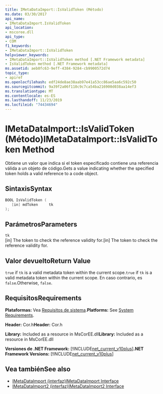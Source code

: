 ```yaml
---
title: IMetaDataImport::IsValidToken (Método)
ms.date: 03/30/2017
api_name:
- IMetaDataImport.IsValidToken
api_location:
- mscoree.dll
api_type:
- COM
f1_keywords:
- IMetaDataImport::IsValidToken
helpviewer_keywords:
- IMetaDataImport::IsValidToken method [.NET Framework metadata]
- IsValidToken method [.NET Framework metadata]
ms.assetid: aeb0fc63-9eff-4384-9284-cb9900572d74
topic_type:
- apiref
ms.openlocfilehash: edf24de8ae38aab97e41a53cc86ae5aa6c592c50
ms.sourcegitcommit: 9a39f2a06f110c9c7ca54ba216900d038aa14ef3
ms.translationtype: MT
ms.contentlocale: es-ES
ms.lasthandoff: 11/23/2019
ms.locfileid: "74434694"
---
```

# <a name="imetadataimportisvalidtoken-method"></a><span data-ttu-id="7c5cb-102">IMetaDataImport::IsValidToken (Método)</span><span class="sxs-lookup"><span data-stu-id="7c5cb-102">IMetaDataImport::IsValidToken Method</span></span>
<span data-ttu-id="7c5cb-103">Obtiene un valor que indica si el token especificado contiene una referencia válida a un objeto de código.</span><span class="sxs-lookup"><span data-stu-id="7c5cb-103">Gets a value indicating whether the specified token holds a valid reference to a code object.</span></span>  
  
## <a name="syntax"></a><span data-ttu-id="7c5cb-104">Sintaxis</span><span class="sxs-lookup"><span data-stu-id="7c5cb-104">Syntax</span></span>  
  
```cpp  
BOOL IsValidToken (  
   [in] mdToken     tk  
);  
```  
  
## <a name="parameters"></a><span data-ttu-id="7c5cb-105">Parámetros</span><span class="sxs-lookup"><span data-stu-id="7c5cb-105">Parameters</span></span>  
 `tk`  
 <span data-ttu-id="7c5cb-106">[in] The token to check the reference validity for.</span><span class="sxs-lookup"><span data-stu-id="7c5cb-106">[in] The token to check the reference validity for.</span></span>  
  
## <a name="return-value"></a><span data-ttu-id="7c5cb-107">Valor devuelto</span><span class="sxs-lookup"><span data-stu-id="7c5cb-107">Return Value</span></span>  
 <span data-ttu-id="7c5cb-108">`true` if `tk` is a valid metadata token within the current scope.</span><span class="sxs-lookup"><span data-stu-id="7c5cb-108">`true` if `tk` is a valid metadata token within the current scope.</span></span> <span data-ttu-id="7c5cb-109">En caso contrario, es `false`.</span><span class="sxs-lookup"><span data-stu-id="7c5cb-109">Otherwise, `false`.</span></span>  
  
## <a name="requirements"></a><span data-ttu-id="7c5cb-110">Requisitos</span><span class="sxs-lookup"><span data-stu-id="7c5cb-110">Requirements</span></span>  
 <span data-ttu-id="7c5cb-111">**Plataformas:** Vea [Requisitos de sistema](../../../../docs/framework/get-started/system-requirements.md).</span><span class="sxs-lookup"><span data-stu-id="7c5cb-111">**Platforms:** See [System Requirements](../../../../docs/framework/get-started/system-requirements.md).</span></span>  
  
 <span data-ttu-id="7c5cb-112">**Header:** Cor.h</span><span class="sxs-lookup"><span data-stu-id="7c5cb-112">**Header:** Cor.h</span></span>  
  
 <span data-ttu-id="7c5cb-113">**Library:** Included as a resource in MsCorEE.dll</span><span class="sxs-lookup"><span data-stu-id="7c5cb-113">**Library:** Included as a resource in MsCorEE.dll</span></span>  
  
 <span data-ttu-id="7c5cb-114">**Versiones de .NET Framework:** [!INCLUDE[net_current_v10plus](../../../../includes/net-current-v10plus-md.md)]</span><span class="sxs-lookup"><span data-stu-id="7c5cb-114">**.NET Framework Versions:** [!INCLUDE[net_current_v10plus](../../../../includes/net-current-v10plus-md.md)]</span></span>  
  
## <a name="see-also"></a><span data-ttu-id="7c5cb-115">Vea también</span><span class="sxs-lookup"><span data-stu-id="7c5cb-115">See also</span></span>

- [<span data-ttu-id="7c5cb-116">IMetaDataImport (interfaz)</span><span class="sxs-lookup"><span data-stu-id="7c5cb-116">IMetaDataImport Interface</span></span>](../../../../docs/framework/unmanaged-api/metadata/imetadataimport-interface.md)
- [<span data-ttu-id="7c5cb-117">IMetaDataImport2 (interfaz)</span><span class="sxs-lookup"><span data-stu-id="7c5cb-117">IMetaDataImport2 Interface</span></span>](../../../../docs/framework/unmanaged-api/metadata/imetadataimport2-interface.md)
